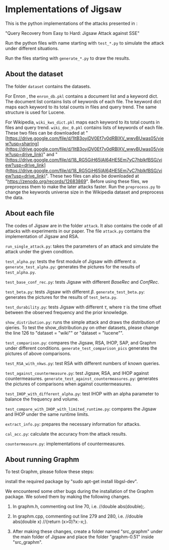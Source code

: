 # Implementations of Jigsaw

This is the python implementations of the attacks presented in :

"Query Recovery from Easy to Hard: Jigsaw Attack against SSE"

Run the python files with name starting with ``test_*.py`` to simulate the attack under different situations.

Run the files starting with ``generate_*.py`` to draw the results.

## About the dataset

The folder ``dataset`` contains the datasets. 

For Enron , the ``enron_db.pkl`` contains a document list and a keyword dict. The document list contains lists of keywords of each file. The keyword dict maps each keyword to its total counts in files and query trend. The same structure is used for Lucene.

For Wikipedia, ``wiki_kws_dict.pkl`` maps each keyword to its total counts in files and query trend. ``wiki_doc_0.pkl`` contains lists of keywords of each file. These two files can be downloaded at "[https://drive.google.com/file/d/1ltB3oyiDV0Ef7v0dRBlXV_wwvBUwas05/view?usp=sharing](https://drive.google.com/file/d/1ltB3oyiDV0Ef7v0dRBlXV_wwvBUwas05/view?usp=drive_link)" and "[https://drive.google.com/file/d/18_RG5GiH65IAI64HE5Em7yC7hbIkfBSG/view?usp=drive_link](https://drive.google.com/file/d/18_RG5GiH65IAI64HE5Em7yC7hbIkfBSG/view?usp=drive_link)". These two files can also be downloaded at "https://zenodo.org/records/12683869". Before using these files, we preprocess them to make the later attacks faster. Run the ``preprocess.py`` to change the keywords universe size in the Wikipedia dataset and preprocess the data. 

## About each file

The codes of Jigsaw are in the folder ``attack``. It also contains the code of all attacks with experiments in our paper. The file ``attack.py`` contains the implementation of Jigsaw and RSA.  

``run_single_attack.py``: takes the parameters of an attack and simulate the attack under the given condition.

``test_alpha.py``: tests the first module of Jigsaw with different $\alpha$. ``generate_test_alpha.py``: generates the pictures for the results of ``test_alpha.py``.

``test_base_conf_rec.py``: tests Jigsaw with different $BaseRec$ and $ConfRec$.

``test_beta.py``: tests Jigsaw with different $\beta$. ``generate_test_beta.py``: generates the pictures for the results of ``test_beta.py``.

``test_durability.py``: tests Jigsaw with different $\tau$, where $\tau$ is the time offset between the observed frequency and the prior knowledge.

``show_distribution.py``: runs the simple attack and draws the distribution of qieries. To test the show_distribution.py on other datasets, please change the line 126 to "dataset = "wiki"" or "dataset = "lucene"".

``test_comparison.py``: compares the Jigsaw, RSA, IHOP, SAP, and Graphm under different conditions. ``generate_test_comparison_pics`` generates the pictures of above comparisons.

``test_RSA_with_nkws.py``: test RSA with different numbers of known queries.

``test_against_countermeasure.py``: test Jigsaw, RSA, and IHOP against countermeasures. ``generate_test_against_countermeasures.py``: generates the pictures of comparisons when against countermeasures.

``test_IHOP_with_different_alpha.py``: test IHOP with an alpha parameter to balance the frequency and volume.

``test_compare_with_IHOP_with_limited_runtime.py``: compares the Jigsaw and IHOP under the same runtime limits.


``extract_info.py``: prepares the necessary information for attacks.

``cal_acc.py``: calculate the accuracy from the attack results.

``countermeasure.py``: implementations of countermeasures.

## About running Graphm

To test Graphm, please follow these steps:

install the required package by "sudo apt-get install libgsl-dev".

We encountered some other bugs during the installation of the Graphm package. We solved them by making the following changes.

1. In graphm.h, commenting out line 70, i.e. //double abs(double);.

2. In graphm.cpp, commenting out line 279 and 280, i.e. //double abs(double x) //{return (x>0)?x:-x;}.

3. After making these changes, create a folder named "src_graphm" under the main folder of Jigsaw and place the folder "graphm-0.51" inside "src_graphm".


